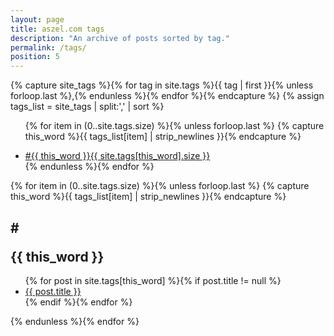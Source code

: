 ```yaml
---
layout: page
title: aszel.com tags
description: "An archive of posts sorted by tag."
permalink: /tags/
position: 5
---
```


{% capture site_tags %}{% for tag in site.tags %}{{ tag | first }}{% unless forloop.last %},{% endunless %}{% endfor %}{% endcapture %}
{% assign tags_list = site_tags | split:',' | sort %}

<ul class="entry-meta inline-list">

{% for item in (0..site.tags.size) %}{% unless forloop.last %}
{% capture this_word %}{{ tags_list[item] | strip_newlines }}{% endcapture %}
<li><a href="#{{ this_word }}" class="tag"><span class="term">#{{ this_word }}</span><span class="count">{{ site.tags[this_word].size }}</span></a></li>
{% endunless %}{% endfor %}
</ul>

{% for item in (0..site.tags.size) %}{% unless forloop.last %}
{% capture this_word %}{{ tags_list[item] | strip_newlines }}{% endcapture %}
<article class="tagblock">
<h2 id="{{ this_word }}" class="tag-heading"><p class="tag-marker"># </p>{{ this_word }}</h2>
<ul>
{% for post in site.tags[this_word] %}{% if post.title != null %}
<li class="entry-title"><a href="{{ site.url }}{{ post.url }}" title="{{ post.title }}">{{ post.title }}</a></li>
{% endif %}{% endfor %}
</ul>
</article><!-- /.hentry -->
{% endunless %}{% endfor %}